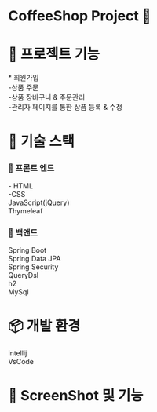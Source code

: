 

<h1> CoffeeShop Project 🚀 <h2>

<h1> 📖 프로젝트 기능 </h2>
  * 회원가입<br>
  -상품 주문<br>   
  -상품 장바구니 & 주문관리 <br>  
  -관리자 페이지를 통한 상품 등록 & 수정   

  
  <h1> 📕 기술 스택 </h1>
  
  <h3> 📙 프론트 엔드 </h3>
 - HTML<br>
  -CSS<br>
  JavaScript(jQuery)<br>
  Thymeleaf
  <h3> 📙 백앤드 </h3>
  Spring Boot<br>
  Spring Data JPA<br>
  Spring Security<br>
  QueryDsl<br>
  h2<br>
  MySql
  
  <h1> 📦 개발 환경 </h2>
  
  intellij<br>
  VsCode
  
  <h1>📸 ScreenShot 및 기능 </h2>
  
  

  
